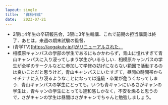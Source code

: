 ```yaml
---
layout: single
title:  "資料作成"
date:   2023-07-21
---
```



- 2限に4年生の卒研報告会，3限に3年生輪講．これで前期の担当講義は終了．あとは，来週の期末試験の監督．
- (青学TV)[https://aogakutv.jp/]がリニューアルされた．
- 相模原キャンパスの学部の学生であるにもかかわらず，青山に憧れすぎて青山キャンパスに入り浸ってしまう学生がいるらしい．相模原キャンパスの学生が全学のサークルなどに参加して学修の妨げにならない範囲で活動するのは良いことだと思うけど，青山キャンパスにいたすぎて，昼間の時間帯からイチナナに入り浸るようなことになっては進級・卒業が危うくなってしまう．青山キャンパスの学生にとっても，いつも青キャンにいるさがキャンの学生は，青キャンの学生にとっても違和感しかなく，不安を煽ると思うので，さがキャンの学生は昼間はさがキャンでちゃんと勉強しましょう。
